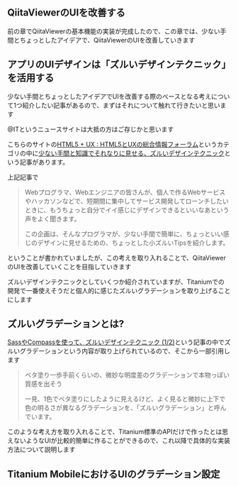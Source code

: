 ## QiitaViewerのUIを改善する

前の章でQiitaViewerの基本機能の実装が完成したので、この章では、少ない手間とちょっとしたアイデアで、QiitaViewerのUIを改善していきます

## アプリのUIデザインは「ズルいデザインテクニック」を活用する

少ない手間とちょっとしたアイデアでUIを改善する際のベースとなる考えについて1つ紹介したい記事があるので、まずはそれについて触れて行きたいと思います

@ITというニュースサイトは大抵の方はご存じかと思います

こちらのサイトの[HTML5 + UX : HTML5とUXの総合情報フォーラム](http://www.atmarkit.co.jp/ait/subtop/ux/)というカテゴリの中に[少ない手間と知識でそれなりに見せる、ズルいデザインテクニック](http://www.atmarkit.co.jp/ait/articles/1212/06/news004.html)という記事があります。

上記記事で

> Webプログラマ、Webエンジニアの皆さんが、個人で作るWebサービスやハッカソンなどで、短期間に集中してサービス開発してローンチしたいときに、もうちょっと自分でイイ感じにデザインできるといいなあという声をよく聞きます。
>
>この企画は、そんなプログラマが、少ない手間で簡単に、ちょっといい感じのデザインに見せるための、ちょっとした小ズルいTipsを紹介します。

ということが書かれていましたが、この考えを取り入れることで、QiitaViewerのUIを改善していくことを目指していきます

ズルいデザインテクニックとしていくつか紹介されていますが、Titaniumでの開発で一番使えそうだと個人的に感じたズルいグラデーションを取り上げることにします

## ズルいグラデーションとは?

[SassやCompassを使って、ズルいデザインテクニック (1/2)](http://www.atmarkit.co.jp/ait/articles/1302/26/news059.html)という記事の中でズルいグラデーションという内容が取り上げられているので、そこから一部引用します

>ベタ塗り一歩手前くらいの、微妙な明度差のグラデーションで本物っぽい質感を出そう
>
>一見、1色でベタ塗りにしたように見えるけど、よく見ると微妙に上下で色の明るさが異なるグラデーションを、「ズルいグラデーション」と呼んでいます。


このような考え方を取り入れることで、Titanium標準のAPIだけで作ったとは思えないようなUIが比較的簡単に作ることができるので、これ以降で具体的な実装方法について説明します

## Titanium MobileにおけるUIのグラデーション設定

